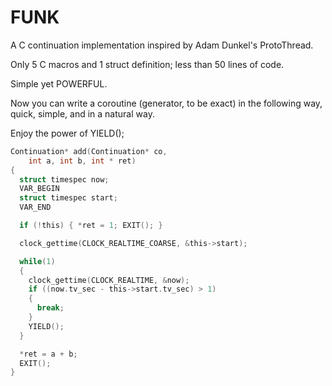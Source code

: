 # FUNK

A C continuation implementation inspired by Adam Dunkel's ProtoThread.

Only 5 C macros and 1 struct definition; less than 50 lines of code.

Simple yet POWERFUL.

Now you can write a coroutine (generator, to be exact) in the following way, quick, simple, and in a natural way.

Enjoy the power of YIELD();

```C
Continuation* add(Continuation* co,
    int a, int b, int * ret)
{
  struct timespec now;
  VAR_BEGIN
  struct timespec start;
  VAR_END

  if (!this) { *ret = 1; EXIT(); }

  clock_gettime(CLOCK_REALTIME_COARSE, &this->start);

  while(1)
  {
    clock_gettime(CLOCK_REALTIME, &now);
    if ((now.tv_sec - this->start.tv_sec) > 1)
    {
      break;
    }
    YIELD();
  }

  *ret = a + b;
  EXIT();
}
```
